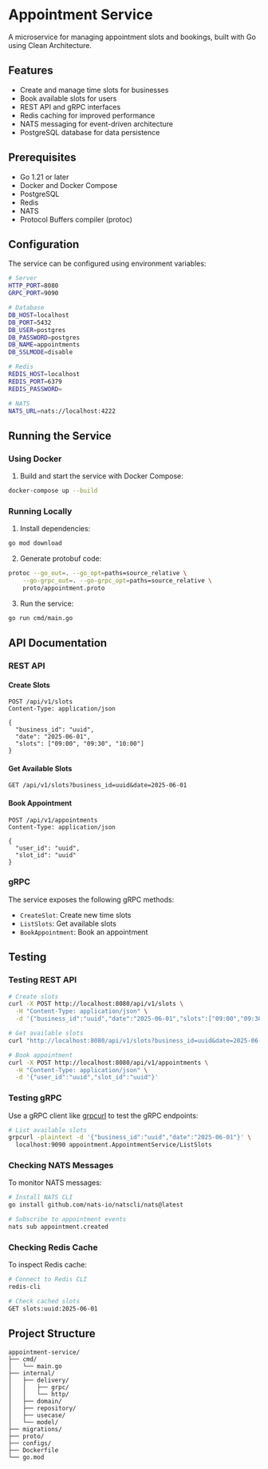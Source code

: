 # Appointment Service

A microservice for managing appointment slots and bookings, built with Go using Clean Architecture.

## Features

- Create and manage time slots for businesses
- Book available slots for users
- REST API and gRPC interfaces
- Redis caching for improved performance
- NATS messaging for event-driven architecture
- PostgreSQL database for data persistence

## Prerequisites

- Go 1.21 or later
- Docker and Docker Compose
- PostgreSQL
- Redis
- NATS
- Protocol Buffers compiler (protoc)

## Configuration

The service can be configured using environment variables:

```bash
# Server
HTTP_PORT=8080
GRPC_PORT=9090

# Database
DB_HOST=localhost
DB_PORT=5432
DB_USER=postgres
DB_PASSWORD=postgres
DB_NAME=appointments
DB_SSLMODE=disable

# Redis
REDIS_HOST=localhost
REDIS_PORT=6379
REDIS_PASSWORD=

# NATS
NATS_URL=nats://localhost:4222
```

## Running the Service

### Using Docker

1. Build and start the service with Docker Compose:

```bash
docker-compose up --build
```

### Running Locally

1. Install dependencies:

```bash
go mod download
```

2. Generate protobuf code:

```bash
protoc --go_out=. --go_opt=paths=source_relative \
    --go-grpc_out=. --go-grpc_opt=paths=source_relative \
    proto/appointment.proto
```

3. Run the service:

```bash
go run cmd/main.go
```

## API Documentation

### REST API

#### Create Slots
```http
POST /api/v1/slots
Content-Type: application/json

{
  "business_id": "uuid",
  "date": "2025-06-01",
  "slots": ["09:00", "09:30", "10:00"]
}
```

#### Get Available Slots
```http
GET /api/v1/slots?business_id=uuid&date=2025-06-01
```

#### Book Appointment
```http
POST /api/v1/appointments
Content-Type: application/json

{
  "user_id": "uuid",
  "slot_id": "uuid"
}
```

### gRPC

The service exposes the following gRPC methods:

- `CreateSlot`: Create new time slots
- `ListSlots`: Get available slots
- `BookAppointment`: Book an appointment

## Testing

### Testing REST API

```bash
# Create slots
curl -X POST http://localhost:8080/api/v1/slots \
  -H "Content-Type: application/json" \
  -d '{"business_id":"uuid","date":"2025-06-01","slots":["09:00","09:30"]}'

# Get available slots
curl "http://localhost:8080/api/v1/slots?business_id=uuid&date=2025-06-01"

# Book appointment
curl -X POST http://localhost:8080/api/v1/appointments \
  -H "Content-Type: application/json" \
  -d '{"user_id":"uuid","slot_id":"uuid"}'
```

### Testing gRPC

Use a gRPC client like [grpcurl](https://github.com/fullstorydev/grpcurl) to test the gRPC endpoints:

```bash
# List available slots
grpcurl -plaintext -d '{"business_id":"uuid","date":"2025-06-01"}' \
  localhost:9090 appointment.AppointmentService/ListSlots
```

### Checking NATS Messages

To monitor NATS messages:

```bash
# Install NATS CLI
go install github.com/nats-io/natscli/nats@latest

# Subscribe to appointment events
nats sub appointment.created
```

### Checking Redis Cache

To inspect Redis cache:

```bash
# Connect to Redis CLI
redis-cli

# Check cached slots
GET slots:uuid:2025-06-01
```

## Project Structure

```
appointment-service/
├── cmd/
│   └── main.go
├── internal/
│   ├── delivery/
│   │   ├── grpc/
│   │   └── http/
│   ├── domain/
│   ├── repository/
│   ├── usecase/
│   └── model/
├── migrations/
├── proto/
├── configs/
├── Dockerfile
└── go.mod
``` 